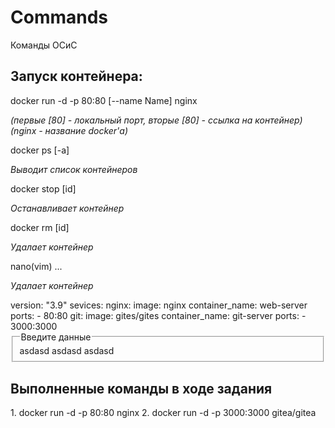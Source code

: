 # Commands
Команды ОСиС

<h2><b>Запуск контейнера:</b></h2> 
docker run -d -p 80:80 [--name Name] nginx
<i><p>(первые [80] - локальный порт, вторые [80] - ссылка на контейнер) (nginx - название docker'а)</p></i>

<p>docker ps [-a]</p>
<i><p>Выводит список контейнеров</p></i>

<p>docker stop [id]</p>
<i><p>Останавливает контейнер</p></i>

<p>docker rm [id]</p>
<i><p>Удалает контейнер</p></i>

<p>nano(vim) ...</p>
<i><p>Удалает контейнер</p></i>

<div>
version: "3.9"
sevices:
    nginx:
    image: nginx
    container_name: web-server
    ports:
      - 80:80
  git:
    image: gites/gites
    container_name: git-server
    ports:
      - 3000:3000
</div>

<fieldset>
  <legend>
    Введите данные
  </legend>
    asdasd
    asdasd
    asdasd
</fieldset>

<h2>Выполненные команды в ходе задания</h2>
1. docker run -d -p 80:80 nginx
2. docker run -d -p 3000:3000 gitea/gitea
